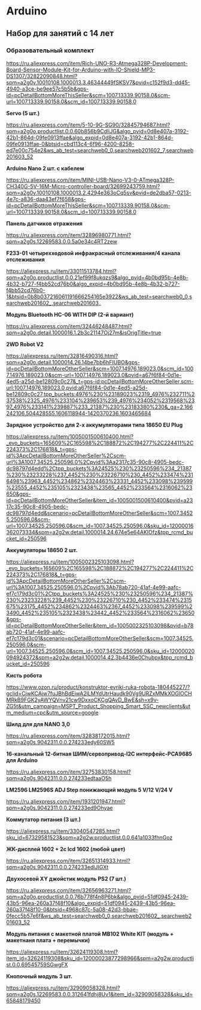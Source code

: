 # Arduino
## Набор для занятий с 14 лет

### Образовательный комплект

https://ru.aliexpress.com/item/Rich-UNO-R3-Atmega328P-Development-Board-Sensor-Module-Kit-for-Arduino-with-IO-Shield-MP3-DS1307/32822090848.html?spm=a2g0v.10010108.1000013.3.46344449fSKSV7&pvid=c152f9d3-dd45-4940-a3ce-be9ee57c5b5b&gps-id=pcDetailBottomMoreThisSeller&scm=1007.13339.90158.0&scm-url=1007.13339.90158.0&scm_id=1007.13339.90158.0

**Servo (5 шт.)**

https://ru.aliexpress.com/item/5-10-9G-SG90/32845794687.html?spm=a2g0o.productlist.0.0.60b856b9CdliJG&algo_pvid=0d8e407a-3192-42b1-864d-09fe0913ffae&algo_expid=0d8e407a-3192-42b1-864d-09fe0913ffae-0&btsid=cbd113c4-6f96-4200-8258-ed7e00c754e2&ws_ab_test=searchweb0_0,searchweb201602_7,searchweb201603_52

**Arduino Nano 2 шт. с кабелем**

https://ru.aliexpress.com/item/MINI-USB-Nano-V3-0-ATmega328P-CH340G-5V-16M-Micro-controller-board/32699243759.html?spm=a2g0v.10010108.1000013.2.4294e363oCq5sv&pvid=de2dba57-0213-4e7c-a836-daa43ef7f658&gps-id=pcDetailBottomMoreThisSeller&scm=1007.13339.90158.0&scm-url=1007.13339.90158.0&scm_id=1007.13339.90158.0

**Панель датчиков  отражения**

https://ru.aliexpress.com/item/32896980771.html?spm=a2g0s.12269583.0.0.5a0e34c4RT2zew

**F233-01 четырехходовой инфракрасный отслеживания/4 канала отслеживания**

https://aliexpress.ru/item/33011513784.html?spm=a2g0o.productlist.0.0.21ef99f8ukqzs9&algo_pvid=4b0bd95b-4e8b-4b32-b727-f4bb52cd76b0&algo_expid=4b0bd95b-4e8b-4b32-b727-f4bb52cd76b0-1&btsid=0b8b037216061191666254165e3922&ws_ab_test=searchweb0_0,searchweb201602_,searchweb201603_

**Модуль Bluetooth HC-06 WITH DIP (2-й вариант)**

https://ru.aliexpress.com/item/32446248487.html?spm=a2g0o.detail.1000016.1.2b3c21147Oj27m&isOrigTitle=true

**2WD Robot V2**

https://aliexpress.ru/item/32816490316.html?spm=a2g0o.detail.1000014.26.14be7bb6hFIUBO&gps-id=pcDetailBottomMoreOtherSeller&scm=1007.14976.189023.0&scm_id=1007.14976.189023.0&scm-url=1007.14976.189023.0&pvid=a67f6f84-0d1e-4ed5-a25d-be12809c0c27&_t=gps-id:pcDetailBottomMoreOtherSeller,scm-url:1007.14976.189023.0,pvid:a67f6f84-0d1e-4ed5-a25d-be12809c0c27,tpp_buckets:4976%230%23189023%2319_4976%232711%237538%2325_4976%233104%239653%239_4976%234052%2319568%2397_4976%233141%239887%233_21387%230%23183380%230&_ga=2.166242106.504428555.1606118944-1420370236.1603465684

**Зарядное устройство для 2-х аккумуляторами типа 18650 EU Plug**

https://aliexpress.ru/item/1005001500610400.html?_evo_buckets=165609%2C165598%2C188872%2C194277%2C224411%2C224373%2C176818&_t=gps-id%3ApcDetailBottomMoreOtherSeller%2Cscm-url%3A1007.34525.250596.0%2Cpvid%3Aa2317c35-90c8-4905-bedc-dc98797d4edd%2Ctpp_buckets%3A24525%230%23250596%234_21387%230%23233228%237_4452%230%23226710%230_4452%233474%2316498%23963_4452%234862%2324463%23331_4452%233098%239599%23555_4452%235105%2323438%23565_4452%233564%2316062%23650&gps-id=pcDetailBottomMoreOtherSeller&item_id=1005001500610400&pvid=a2317c35-90c8-4905-bedc-dc98797d4edd&scenario=pcDetailBottomMoreOtherSeller&scm=1007.34525.250596.0&scm-url=1007.34525.250596.0&scm_id=1007.34525.250596.0&sku_id=12000016362073334&spm=a2g2w.detail.1000014.24.674e5e64AKIOfz&tpp_rcmd_bucket_id=250596

**Аккумуляторы 18650 2 шт.**

https://aliexpress.ru/item/1005002325103098.html?_evo_buckets=165609%2C165598%2C188872%2C194277%2C224411%2C224373%2C176818&_t=gps-id%3ApcDetailBottomMoreOtherSeller%2Cscm-url%3A1007.34525.250596.0%2Cpvid%3Ab78ab720-41af-4e99-aafc-ef7c179d3c01%2Ctpp_buckets%3A24525%230%23250596%234_21387%230%23233228%239_4452%230%23226710%230_4452%233474%2315675%23175_4452%234862%2324463%2367_4452%233098%239599%23490_4452%235105%2323438%23442_4452%233564%2316062%23650&gps-id=pcDetailBottomMoreOtherSeller&item_id=1005002325103098&pvid=b78ab720-41af-4e99-aafc-ef7c179d3c01&scenario=pcDetailBottomMoreOtherSeller&scm=1007.34525.250596.0&scm-url=1007.34525.250596.0&scm_id=1007.34525.250596.0&sku_id=12000020094924372&spm=a2g2w.detail.1000014.42.3b4436e0Chubpx&tpp_rcmd_bucket_id=250596

**Кисть робота**

https://www.ozon.ru/product/konstruktor-evriki-ruka-robota-180445227/?gclid=CjwKCAjw7fuJBhBdEiwA2lLMYdUtrHaudk90Vg9URZxMMkXOGlOCHMRkB9FGK2yAWYQVnv21cw9DxxoCKCgQAvD_BwE&sh=x9v-ZG5t&utm_campaign=MSPT_Product_Shopping_Smart_SSC_newclients&utm_medium=cpc&utm_source=google

**Шилд для для NANO 3,0**

https://ru.aliexpress.com/item/32838172015.html?spm=a2g0s.9042311.0.0.274233edy60SW5

**16-канальный 12-битная ШИМ/сервопривод-I2C интерфейс-PCA9685 для Arduino**

https://ru.aliexpress.com/item/32753830158.html?spm=a2g0s.9042311.0.0.274233edtaaO5h

**LM2596 LM2596S ADJ Step понижающий модуль 5 V/12 V/24 V**

https://ru.aliexpress.com/item/1931201947.html?spm=a2g0s.9042311.0.0.274233ed9Ohyae

**Коммутатор питания (3 шт.)**

https://aliexpress.ru/item/33040547285.html?sku_id=67329581523&spm=a2g2w.productlist.0.0.641a1033fhnGoz

**ЖК-дисплей 1602 + 2c lcd 1602 (любой цвет)**

https://ru.aliexpress.com/item/32651314933.html?spm=a2g0s.9042311.0.0.274233edlJIGXt

**Двухосевой XY джойстик модуль PS2 (7 шт.)**

https://ru.aliexpress.com/item/32656963271.html?spm=a2g0o.productlist.0.0.76b778f4n8P6bk&algo_pvid=51df0945-2439-43b5-96ea-260a37f48f10&algo_expid=51df0945-2439-43b5-96ea-260a37f48f10-0&btsid=4968c87c-5a08-42d3-bbae-0fecc5b57e6f&ws_ab_test=searchweb0_0,searchweb201602_,searchweb201603_52

**Модуль питания c макетной платой MB102 White KIT (модуль + макетнаня плата + перемычки)**

https://aliexpress.ru/item/32624119308.html?item_id=32624119308&sku_id=12000023877298966&spm=a2g2w.productlist.0.0.69545759SGwgFX

**Кнопочный модуль 3 шт.**

https://aliexpress.ru/item/32909058328.html?spm=a2g0s.12269583.0.0.312641fdhj8Uv1&item_id=32909058328&sku_id=65848179450
